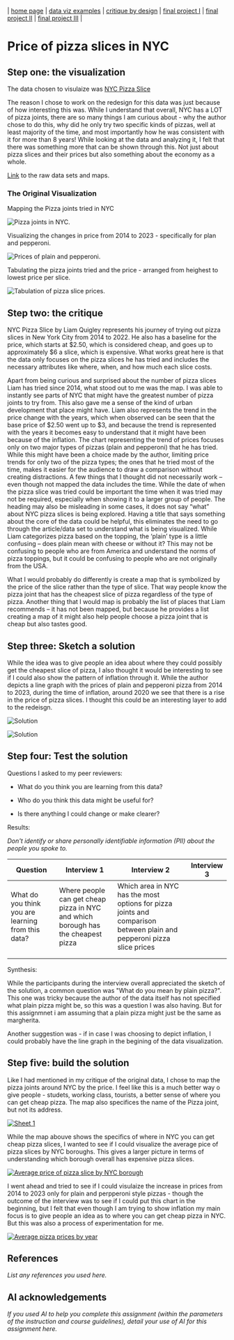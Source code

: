 | [home page](https://cmustudent.github.io/tswd-portfolio-templates/) | [data viz examples](dataviz-examples) | [critique by design](critique-by-design) | [final project I](final-project-part-one) | [final project II](final-project-part-two) | [final project III](final-project-part-three) |

# Price of pizza slices in NYC 


## Step one: the visualization

The data chosen to visulaize was [NYC Pizza Slice](https://elkue.com/nyc-slice/)

The reason I chose to work on the redesign for this data was just because of how interesting this was. While I understand that overall, NYC has a LOT of pizza joints, there are so many things I am curious about - why the author chose to do this, why did he only try two specific kinds of pizzas, well at least majority of the time, and most importantly how he was consistent with it for more than 8 years! While looking at the data and analyzing it, I felt that there was something more that can be shown through this. Not just about pizza slices and their prices but also something about the economy as a whole. 

[Link](https://data.world/makeovermonday/2023w5) to the raw data sets and maps.  

### The Original Visualization 
Mapping the Pizza joints tried in NYC 

![Pizza joints in NYC](PizzaViz1.jpeg).

Visualizing the changes in price from 2014 to 2023 - specifically for plan and pepperoni.

![Prices of plain and pepperoni](PizzaViz2.jpeg).

Tabulating the pizza joints tried and the price - arranged from heighest to lowest price per slice.

![Tabulation of pizza slice prices](PizzaViz3.jpeg).



## Step two: the critique

NYC Pizza Slice by Liam Quigley represents his journey of trying out pizza slices in New York City from 2014 to 2022. He also has a baseline for the price, which starts at $2.50, which is considered cheap, and goes up to approximately $6 a slice, which is expensive. What works great here is that the data only focuses on the pizza slices he has tried and includes the necessary attributes like where, when, and how much each slice costs. 

Apart from being curious and surprised about the number of pizza slices Liam has tried since 2014, what stood out to me was the map. I was able to instantly see parts of NYC that might have the greatest number of pizza joints to try from. This also gave me a sense of the kind of urban development that place might have. 
Liam also represents the trend in the price change with the years, which when observed can be seen that the base price of $2.50 went up to $3, and because the trend is represented with the years it becomes easy to understand that it might have been because of the inflation. The chart representing the trend of prices focuses only on two major types of pizzas (plain and pepperoni) that he has tried. While this might have been a choice made by the author, limiting price trends for only two of the pizza types; the ones that he tried most of the time, makes it easier for the audience to draw a comparison without creating distractions. 
A few things that I thought did not necessarily work – even though not mapped the data includes the time. While the date of when the pizza slice was tried could be important the time when it was tried may not be required, especially when showing it to a larger group of people. The heading may also be misleading in some cases, it does not say “what” about NYC pizza slices is being explored. Having a title that says something about the core of the data could be helpful, this eliminates the need to go through the article/data set to understand what is being visualized. While Liam categorizes pizza based on the topping, the ‘plain’ type is a little confusing – does plain mean with cheese or without it? This may not be confusing to people who are from America and understand the norms of pizza toppings, but it could be confusing to people who are not originally from the USA. 

What I would probably do differently is create a map that is symbolized by the price of the slice rather than the type of slice. That way people know the pizza joint that has the cheapest slice of pizza regardless of the type of pizza. Another thing that I would map is probably the list of places that Liam recommends – it has not been mapped, but because he provides a list creating a map of it might also help people choose a pizza joint that is cheap but also tastes good. 


## Step three: Sketch a solution

While the idea was to give people an idea about where they could possibly get the cheapest slice of pizza, I also thought it would be interesting to see if I could also show the pattern of inflation through it. While the author depicts a line graph with the prices of plain and pepperoni pizza from 2014 to 2023, during the time of inflation, around 2020 we see that there is a rise in the price of pizza slices. I thought this could be an interesting layer to add to the redeisgn. 

![Solution](Pizza1.jpeg)

![Solution](Pizza2.jpeg)


## Step four: Test the solution

Questions I asked to my peer reviewers:

- What do you think you are learning from this data?

- Who do you think this data might be useful for?

- Is there anything I could change or make clearer?


Results: 

_Don't identify or share personally identifiable information (PII) about the people you spoke to._


| Question | Interview 1 | Interview 2 |  Interview 3 |
|----------|-------------|-------------|------------- |
| What do you think you are learning from this data? | Where people can get cheap pizza in NYC and which borough has the cheapest pizza | Which area in NYC has the most options for pizza joints and comparison between plain and pepperoni pizza slice prices |        
|          |             |             |              |
|          |             |             |              |

Synthesis: 

While the participants during the interview overall appreciated the sketch of the solution, a common question was "What do you mean by plain pizza?". This one was tricky because the author of the data itself has not specified what plain pizza might be, so this was a question I was also having. But for this assignmnet i am assuming that a plain pizza might just be the same as margherita.

Another suggestion was - if in case I was choosing to depict inflation, I could probably have the line graph in the begining of the data visualization. 

## Step five: build the solution

Like I had mentioned in my critique of the original data, I chose to map the pizza joints around NYC by the price. I feel like this is a much better way o give people - studets, working class, tourists, a better sense of where you can get cheap pizza. The map also specifices the name of the Pizza joint, but not its address. 

<div class='tableauPlaceholder' id='viz1739715676841' style='position: relative'>
  <noscript>
    <a href='#'>
      <img alt='Sheet 1' src='https://public.tableau.com/static/images/C9/C9M3GJDCC/1_rss.png' style='border: none' />
    </a>
  </noscript>
  <object class='tableauViz' style='display:none;'>
    <param name='host_url' value='https%3A%2F%2Fpublic.tableau.com%2F' />
    <param name='embed_code_version' value='3' />
    <param name='path' value='shared/C9M3GJDCC' />
    <param name='toolbar' value='yes' />
    <param name='static_image' value='https://public.tableau.com/static/images/C9/C9M3GJDCC/1.png' />
    <param name='animate_transition' value='yes' />
    <param name='display_static_image' value='yes' />
    <param name='display_spinner' value='yes' />
    <param name='display_overlay' value='yes' />
    <param name='display_count' value='yes' />
    <param name='language' value='en-US' />
    <param name='filter' value='publish=yes' />
  </object>
</div>
<script type='text/javascript'>
  var divElement = document.getElementById('viz1739715676841');
  var vizElement = divElement.getElementsByTagName('object')[0];
  vizElement.style.width = '100%';
  vizElement.style.height = (divElement.offsetWidth * 0.75) + 'px';
  var scriptElement = document.createElement('script');
  scriptElement.src = 'https://public.tableau.com/javascripts/api/viz_v1.js';
  vizElement.parentNode.insertBefore(scriptElement, vizElement);
</script> 

While the map abouve shows the specifics of where in NYC you can get cheap pizza slices, I wanted to see if I could visualize the average pice of pizza slices by NYC boroughs. This gives a larger picture in terms of understanding which borough overall has expensive pizza slices.

<div class='tableauPlaceholder' id='viz1739719187584' style='position: relative'>
  <noscript>
    <a href='#'>
      <img alt='Average price of pizza slice by NYC borough' 
           src='https://public.tableau.com/static/images/Pi/PizzaSlice_17397154445730/Sheet3/1_rss.png' 
           style='border: none' />
    </a>
  </noscript>
  <object class='tableauViz' style='display:none;'>
    <param name='host_url' value='https%3A%2F%2Fpublic.tableau.com%2F' />
    <param name='embed_code_version' value='3' />
    <param name='site_root' value='' />
    <param name='name' value='PizzaSlice_17397154445730/Sheet3' />
    <param name='tabs' value='no' />
    <param name='toolbar' value='yes' />
    <param name='static_image' 
           value='https://public.tableau.com/static/images/Pi/PizzaSlice_17397154445730/Sheet3/1.png' />
    <param name='animate_transition' value='yes' />
    <param name='display_static_image' value='yes' />
    <param name='display_spinner' value='yes' />
    <param name='display_overlay' value='yes' />
    <param name='display_count' value='yes' />
    <param name='language' value='en-US' />
    <param name='filter' value='publish=yes' />
  </object>
</div>

<script type='text/javascript'>
  var divElement = document.getElementById('viz1739719187584');
  var vizElement = divElement.getElementsByTagName('object')[0];
  vizElement.style.width = '100%';
  vizElement.style.height = (divElement.offsetWidth * 0.75) + 'px';
  var scriptElement = document.createElement('script');
  scriptElement.src = 'https://public.tableau.com/javascripts/api/viz_v1.js';
  vizElement.parentNode.insertBefore(scriptElement, vizElement);
</script>


I went ahead and tried to see if I could visulaize the increase in prices from 2014 to 2023 only for plain and perpperoni style pizzas - though the outcome of the interview was to see if I could put this chart in the beginning, but I felt that even though I am trying to show inflation my main focus is to give people an idea as to where you can get cheap pizza in NYC. But this was also a process of experimentation for me. 

<div class='tableauPlaceholder' id='viz1739718160863' style='position: relative'>
  <noscript>
    <a href='#'>
      <img alt='Average pizza prices by year' 
           src='https://public.tableau.com/static/images/Pi/PizzaSlice_17397154445730/Sheet2/1_rss.png' 
           style='border: none' />
    </a>
  </noscript>
  <object class='tableauViz' style='display:none;'>
    <param name='host_url' value='https%3A%2F%2Fpublic.tableau.com%2F' />
    <param name='embed_code_version' value='3' />
    <param name='site_root' value='' />
    <param name='name' value='PizzaSlice_17397154445730/Sheet2' />
    <param name='tabs' value='no' />
    <param name='toolbar' value='yes' />
    <param name='static_image' 
           value='https://public.tableau.com/static/images/Pi/PizzaSlice_17397154445730/Sheet2/1.png' />
    <param name='animate_transition' value='yes' />
    <param name='display_static_image' value='yes' />
    <param name='display_spinner' value='yes' />
    <param name='display_overlay' value='yes' />
    <param name='display_count' value='yes' />
    <param name='language' value='en-US' />
    <param name='filter' value='publish=yes' />
  </object>
</div>

<script type='text/javascript'>
  var divElement = document.getElementById('viz1739718160863');
  var vizElement = divElement.getElementsByTagName('object')[0];
  vizElement.style.width = '100%';
  vizElement.style.height = (divElement.offsetWidth * 0.75) + 'px';
  var scriptElement = document.createElement('script');
  scriptElement.src = 'https://public.tableau.com/javascripts/api/viz_v1.js';
  vizElement.parentNode.insertBefore(scriptElement, vizElement);
</script>

## References
_List any references you used here._

## AI acknowledgements
_If you used AI to help you complete this assignment (within the parameters of the instruction and course guidelines), detail your use of AI for this assignment here._

